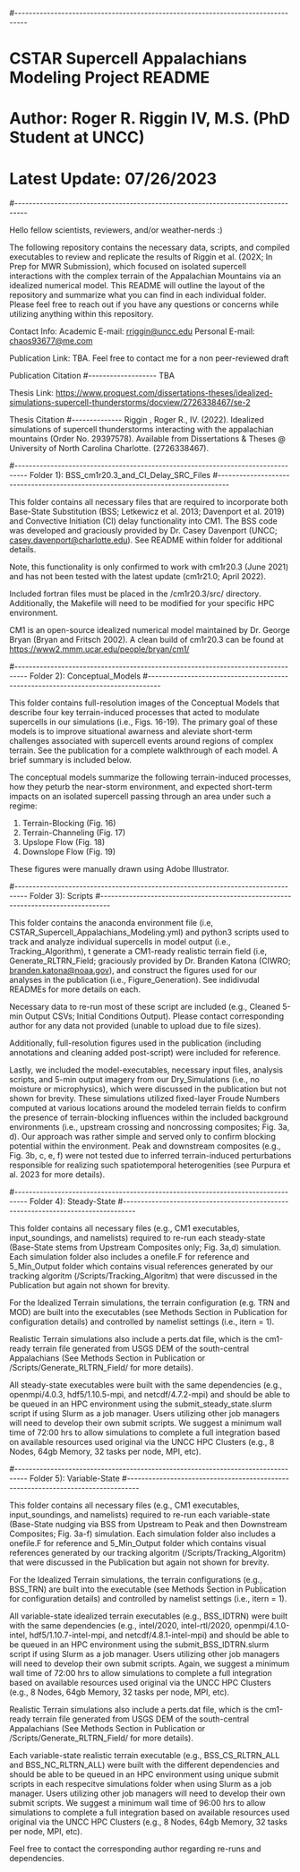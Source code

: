 #---------------------------------------------------------------------------------
# CSTAR Supercell Appalachians Modeling Project README
# Author: Roger R. Riggin IV, M.S. (PhD Student at UNCC)
# Latest Update: 07/26/2023
#---------------------------------------------------------------------------------

Hello fellow scientists, reviewers, and/or weather-nerds :)

The following repository contains the necessary data, scripts, and compiled executables to review and replicate the results of Riggin et al. (202X; In Prep for MWR Submission), which focused on isolated supercell interactions with the complex terrain of the Appalachian Mountains via an idealized numerical model. This README will outline the layout of the repository and summarize what you can find in each individual folder. Please feel free to reach out if you have any questions or concerns while utilizing anything within this repository.

Contact Info:
Academic E-mail: rriggin@uncc.edu
Personal E-mail: chaos93677@me.com

Publication Link: TBA. Feel free to contact me for a non peer-reviewed draft 

Publication Citation
#-------------------
TBA

Thesis Link: https://www.proquest.com/dissertations-theses/idealized-simulations-supercell-thunderstorms/docview/2726338467/se-2

Thesis Citation
#--------------
Riggin , Roger R., IV. (2022). Idealized simulations of supercell thunderstorms   interacting with the appalachian mountains (Order No. 29397578). Available from Dissertations & Theses @ University of North Carolina Charlotte. (2726338467). 

#---------------------------------------------------------------------------------
Folder 1): BSS_cm1r20.3_and_CI_Delay_SRC_Files
#---------------------------------------------------------------------------------

This folder contains all necessary files that are required to incorporate both Base-State Substitution (BSS; Letkewicz et al. 2013; Davenport et al. 2019) and Convective Initiation (CI) delay functionality into CM1. The BSS code was developed and graciously provided by Dr. Casey Davenport (UNCC; casey.davenport@charlotte.edu). See README within folder for additional details. 

Note, this functionality is only confirmed to work with cm1r20.3 (June 2021) and has not been tested with the latest update (cm1r21.0; April 2022). 

Included fortran files must be placed in the /cm1r20.3/src/ directory. Additionally, the Makefile will need to be modified for your specific HPC environment.

CM1 is an open-source idealized numerical model maintained by Dr. George Bryan (Bryan and Fritsch 2002). A clean build of cm1r20.3 can be found at https://www2.mmm.ucar.edu/people/bryan/cm1/

#---------------------------------------------------------------------------------
Folder 2): Conceptual_Models
#---------------------------------------------------------------------------------

This folder contains full-resolution images of the Conceptual Models that describe four key terrain-induced processes that acted to modulate supercells in our simulations (i.e., Figs. 16-19). The primary goal of these models is to improve situational awarness and aleviate short-term challenges associated with supercell events around regions of complex terrain. See the publication for a complete walkthrough of each model. A brief summary is included below.

The conceptual models summarize the following terrain-induced processes, how they peturb the near-storm environment, and expected short-term impacts on an isolated supercell passing through an area under such a regime:

1) Terrain-Blocking (Fig. 16)
2) Terrain-Channeling (Fig. 17)
3) Upslope Flow (Fig. 18)
4) Downslope Flow (Fig. 19)

These figures were manually drawn using Adobe Illustrator.

#---------------------------------------------------------------------------------
Folder 3): Scripts
#---------------------------------------------------------------------------------

This folder contains the anaconda environment file (i.e, CSTAR_Supercell_Appalachians_Modeling.yml) and python3 scripts used to track and analyze individual supercells in model output (i.e., Tracking_Algorithm), t generate a CM1-ready realistic terrain field (i.e, Generate_RLTRN_Field; graciously provided by Dr. Branden Katona (CIWRO; branden.katona@noaa.gov), and construct the figures used for our analyses in the publication (i.e., Figure_Generation). See indidivudal READMEs for more details on each.

Necessary data to re-run most of these script are included (e.g., Cleaned 5-min Output CSVs; Initial Conditions Output). Please contact corresponding author for any data not provided (unable to upload due to file sizes). 

Additionally, full-resolution figures used in the publication (including annotations and cleaning added post-script) were included for reference.

Lastly, we included the model-executables, necessary input files, analysis scripts, and 5-min output imagery from our Dry_Simulations (i.e., no moisture or microphysics), which were discussed in the publication but not shown for brevity. These simulations utilized fixed-layer Froude Numbers computed at various locations around the modeled terrain fields to confirm the presence of terrain-blocking influences within the included background environments (i.e., upstream crossing and noncrossing composites; Fig. 3a, d). Our approach was rather simple and served only to confirm blocking potential within the environment. Peak and downstream composites (e.g., Fig. 3b, c, e, f) were not tested due to inferred terrain-induced perturbations responsible for realizing such spatiotemporal heterogenities (see Purpura et al. 2023 for more details).

#---------------------------------------------------------------------------------
Folder 4): Steady-State
#---------------------------------------------------------------------------------

This folder contains all necessary files (e.g., CM1 executables, input_soundings, and namelists) required to re-run each steady-state (Base-State stems from Upstream Composites only; Fig. 3a,d) simulation. Each simulation folder also includes a onefile.F for reference and 5_Min_Output folder which contains visual references generated by our tracking algoritm (/Scripts/Tracking_Algoritm) that were discussed in the Publication but again not shown for brevity. 

For the Idealized Terrain simulations, the terrain configuration (e.g. TRN and MOD) are built into the executables (see Methods Section in Publication for configuration details) and controlled by namelist settings (i.e., itern = 1).

Realistic Terrain simulations also include a perts.dat file, which is the cm1-ready terrain file generated from USGS DEM of the south-central Appalachians (See Methods Section in Publication or /Scripts/Generate_RLTRN_Field/ for more details).

All steady-state executables were built with the same dependencies (e.g., openmpi/4.0.3, hdf5/1.10.5-mpi, and netcdf/4.7.2-mpi) and should be able to be queued in an HPC environment using the submit_steady_state.slurm script if using Slurm as a job manager. Users utilizing other job managers will need to develop their own submit scripts. We suggest a minimum wall time of 72:00 hrs to allow simulations to complete a full integration based on available resources used original via the UNCC HPC Clusters (e.g., 8 Nodes, 64gb Memory, 32 tasks per node, MPI, etc).

#---------------------------------------------------------------------------------
Folder 5): Variable-State
#---------------------------------------------------------------------------------

This folder contains all necessary files (e.g., CM1 executables, input_soundings, and namelists) required to re-run each variable-state (Base-State nudging via BSS from Upstream to Peak and then Downstream Composites; Fig. 3a-f) simulation. Each simulation folder also includes a onefile.F for reference and 5_Min_Output folder which contains visual references generated by our tracking algoritm (/Scripts/Tracking_Algoritm) that were discussed in the Publication but again not shown for brevity. 

For the Idealized Terrain simulations, the terrain configurations (e.g., BSS_TRN) are built into the executable (see Methods Section in Publication for configuration details) and controlled by namelist settings (i.e., itern = 1).

All variable-state idealized terrain executables (e.g., BSS_IDTRN) were built with the same dependencies (e.g., intel/2020, intel-rtl/2020, openmpi/4.1.0-intel, hdf5/1.10.7-intel-mpi, and netcdf/4.8.1-intel-mpi) and should be able to be queued in an HPC environment using the submit_BSS_IDTRN.slurm script if using Slurm as a job manager. Users utilizing other job managers will need to develop their own submit scripts. Again, we suggest a minimum wall time of 72:00 hrs to allow simulations to complete a full integration based on available resources used original via the UNCC HPC Clusters (e.g., 8 Nodes, 64gb Memory, 32 tasks per node, MPI, etc).

Realistic Terrain simulations also include a perts.dat file, which is the cm1-ready terrain file generated from USGS DEM of the south-central Appalachians (See Methods Section in Publication or /Scripts/Generate_RLTRN_Field/ for more details).

Each variable-state realistic terrain executable (e.g., BSS_CS_RLTRN_ALL and BSS_NC_RLTRN_ALL) were built with the different dependencies and should be able to be queued in an HPC environment using unique submit scripts in each respecitve simulations folder when using Slurm as a job manager. Users utilizing other job managers will need to develop their own submit scripts. We suggest a minimum wall time of 96:00 hrs to allow simulations to complete a full integration based on available resources used original via the UNCC HPC Clusters (e.g., 8 Nodes, 64gb Memory, 32 tasks per node, MPI, etc).

Feel free to contact the corresponding author regarding re-runs and dependencies.
